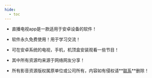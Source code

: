 ```yaml
---
hide:
  - toc
---
```


- 直播电视app是一款适用于安卓设备的软件！

- 软件永久免费使用！用于学习交流！

- 可在安卓系统的电视，手机，机顶盒安装观看一些节目！

- 其中所有资源均来源于网络网友分享！

- 所有影音资源版权属原单位或公司所有，内容如有侵权请**[联系](mailto:zhoujie218@gmail.com)**删除！



